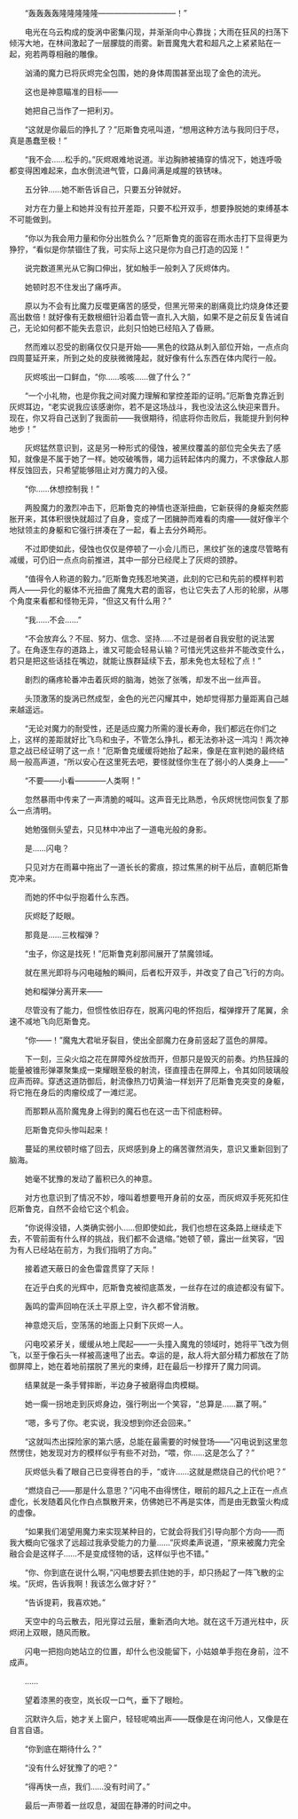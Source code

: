 　　“轰轰轰轰隆隆隆隆隆——————————！”

　　电光在乌云构成的旋涡中密集闪现，并渐渐向中心靠拢；大雨在狂风的扫荡下倾泻大地，在林间激起了一层朦胧的雨雾。新晋魔鬼大君和超凡之上紧紧贴在一起，宛若两尊相融的雕像。

　　汹涌的魔力已将灰烬完全包围，她的身体周围甚至出现了金色的流光。

　　这也是神意瞄准的目标——

　　她把自己当作了一把利刃。

　　“这就是你最后的挣扎了？”厄斯鲁克吼叫道，“想用这种方法与我同归于尽，真是愚蠢至极！”

　　“我不会……松手的。”灰烬艰难地说道。半边胸肺被捅穿的情况下，她连呼吸都变得困难起来，血水倒流进气管，口鼻间满是咸腥的铁锈味。

　　五分钟……她不断告诉自己，只要五分钟就好。

　　对方在力量上和她并没有拉开差距，只要不松开双手，想要挣脱她的束缚基本不可能做到。

　　“你以为我会用力量和你分出胜负么？”厄斯鲁克的面容在雨水击打下显得更为狰狞，“看似是你禁锢住了我，可实际上这只是你为自己打造的囚笼！”

　　说完数道黑光从它胸口伸出，犹如触手一般刺入了灰烬体内。

　　她顿时忍不住发出了痛呼声。

　　原以为不会有比魔力反噬更痛苦的感受，但黑光带来的剧痛竟比灼烧身体还要高出数倍！就好像有无数根细针沿着血管一直扎入大脑，如果不是之前反复告诫自己，无论如何都不能失去意识，此刻只怕她已经陷入了昏厥。

　　然而难以忍受的剧痛仅仅只是开始——黑色的纹路从刺入部位开始，一点点向四周蔓延开来，所到之处的皮肤微微隆起，就好像有什么东西在体内爬行一般。

　　灰烬咳出一口鲜血，“你……咳咳……做了什么？”

　　“一个小礼物，也是你我之间对魔力理解和掌控差距的证明。”厄斯鲁克靠近到灰烬耳边，“老实说我应该感谢你，若不是这场战斗，我也没法这么快迎来晋升。现在，你又将自己送到了我面前——我很期待，彻底将你击败后，我能提升到何种地步！”

　　灰烬猛然意识到，这是另一种形式的侵蚀，被黑纹覆盖的部位完全失去了感知，就像是不属于她了一样。她咬破嘴唇，竭力运转起体内的魔力，不求像敌人那样反蚀回去，只希望能够阻止对方魔力的入侵。

　　“你……休想控制我！”

　　两股魔力的激烈冲击下，厄斯鲁克的神情也逐渐扭曲，它新获得的身躯突然膨胀开来，其体积很快就超过了自身，变成了一团臃肿而难看的肉瘤——就好像半个地狱领主的身躯和它强行拼凑在了一起，看上去分外畸形。

　　不过即使如此，侵蚀也仅仅是停顿了一小会儿而已，黑纹扩张的速度尽管略有减缓，可仍旧一点点向前推进，其中一部分已经爬上了灰烬的颈脖。

　　“值得令人称道的毅力。”厄斯鲁克残忍地笑道，此刻的它已和先前的模样判若两人——异化的躯体不光扭曲了魔鬼大君的面容，也让它失去了人形的轮廓，从哪个角度来看都和怪物无异，“但这又有什么用？”

　　“我……不会……”

　　“不会放弃么？不屈、努力、信念、坚持……不过是弱者自我安慰的说法罢了。在角逐生存的道路上，谁又可能会轻易认输？可惜光凭这些并不能改变什么，若只是把这些话挂在嘴边，就能让族群延续下去，那未免也太轻松了点！”

　　剧烈的痛疼轮番冲击着灰烬的脑海，她张了张嘴，却发不出一丝声音。

　　头顶激荡的旋涡已然成型，金色的光芒闪耀其中，她却觉得那力量距离自己越来越遥远。

　　“无论对魔力的耐受性，还是适应魔力所需的漫长寿命，我们都远在你们之上，这样的差距就好比飞鸟和虫子，不管怎么挣扎，都无法弥补这一鸿沟！两次神意之战已经证明了这一点！”厄斯鲁克缓缓将她抬了起来，像是在宣判她的最终结局一般高声道，“所以安心在这里死去吧，要怪就怪你生在了弱小的人类身上——”

　　“不要——小看————人类啊！”

　　忽然暴雨中传来了一声清脆的喊叫。这声音无比熟悉，令灰烬恍惚间恢复了那么一点清明。

　　她勉强侧头望去，只见林中冲出了一道电光般的身影。

　　是……闪电？

　　只见对方在雨幕中拖出了一道长长的雾痕，掠过焦黑的树干丛后，直朝厄斯鲁克冲来。

　　而她的怀中似乎抱着什么东西。

　　灰烬眨了眨眼。

　　那竟是……三枚榴弹？

　　“虫子，你这是找死！”厄斯鲁克刹那间展开了禁魔领域。

　　就在黑光即将与闪电碰触的瞬间，后者松开双手，并改变了自己飞行的方向。

　　她和榴弹分离开来——

　　尽管没有了能力，但惯性依旧存在，脱离闪电的怀抱后，榴弹撑开了尾翼，余速不减地飞向厄斯鲁克。

　　“你——！”魔鬼大君呲牙裂目，使出全部魔力在身前竖起了蓝色的屏障。

　　下一刻，三朵火焰之花在屏障外绽放而开，但那只是毁灭的前奏。灼热狂躁的能量被锥形弹罩聚集成一束耀眼至极的射流，径直撞击在屏障上，令其如同玻璃般应声而碎。穿透这道防御后，射流像热刀切黄油一样划开了厄斯鲁克突变的身躯，将它拖在身后的肉瘤绞成了一滩烂泥。

　　而那颗从高阶魔鬼身上得到的魔石也在这一击下彻底粉碎。

　　厄斯鲁克仰头惨叫起来！

　　蔓延的黑纹顿时缩了回去，灰烬感到身上的痛苦骤然消失，意识又重新回到了脑海。

　　她毫不犹豫的发动了蓄积已久的神意。

　　对方也意识到了情况不妙，嚎叫着想要甩开身前的女巫，而灰烬双手死死扣住厄斯鲁克，自然不会给它这个机会。

　　“你说得没错，人类确实弱小……但即使如此，我们也想在这条路上继续走下去，不管前面有什么样的挑战，我们都不会退缩。”她顿了顿，露出一丝笑容，“因为有人已经站在前方，为我们指明了方向。”

　　接着遮天蔽日的金色雷霆贯穿了天际！

　　在近乎白炙的光辉中，厄斯鲁克被彻底蒸发，一丝存在过的痕迹都没有留下。

　　轰鸣的雷声回响在沃土平原上空，许久都不曾消散。

　　神意熄灭后，空荡荡的地面上只剩下灰烬一人。

　　闪电咬紧牙关，缓缓从地上爬起——一头撞入魔鬼的领域时，她将平飞改为侧飞，以至于像石头一样被高速甩了出去。幸运的是，敌人将大部分精力都放在了防御屏障上，她在着地前摆脱了黑光的束缚，赶在最后一秒撑开了魔力同调。

　　结果就是一条手臂摔断，半边身子被磨得血肉模糊。

　　她一瘸一拐地走到灰烬身边，强行咧出一个笑容，“总算是……赢了啊。”

　　“嗯，多亏了你。老实说，我没想到你还会回来。”

　　“这就叫杰出探险家的第六感，总能在最需要的时候登场——”闪电说到这里忽然愣住，她发现对方的模样似乎有些不对劲，“喂，你……这是怎么了？”

　　灰烬低头看了眼自己已变得苍白的手，“或许……这就是燃烧自己的代价吧？”

　　“燃烧自己——那是什么意思？”闪电不由得愣住，眼前的超凡之上正在一点点虚化，长发随着风化作白点飘散开来，仿佛她已不再是实体，而是由无数萤火构成的虚像。

　　“如果我们渴望用魔力来实现某种目的，它就会将我们引导向那个方向——而我大概向它强求了远超过我承受能力的力量……”灰烬柔声说道，“原来被魔力完全融合会是这样子……不是变成怪物的话，这样似乎也不错。”

　　“你、你到底在说什么啊，”闪电想要去抓住她的手，却只扬起了一阵飞散的尘埃。“灰烬，告诉我啊！我该怎么做才好？”

　　“告诉提莉，我喜欢她。”

　　天空中的乌云散去，阳光穿过云层，重新洒向大地。就在这千万道光柱中，灰烬闭上双眼，随风而散。

　　闪电一把抱向她站立的位置，却什么也没能留下，小姑娘单手抱在身前，泣不成声。

　　……

　　望着漆黑的夜空，岚长叹一口气，垂下了眼睑。

　　沉默许久后，她才关上窗户，轻轻呢喃出声——既像是在询问他人，又像是在自言自语。

　　“你到底在期待什么？”

　　“没有什么好犹豫了的吧？”

　　“得再快一点，我们……没有时间了。”

　　最后一声带着一丝叹息，凝固在静滞的时间之中。
